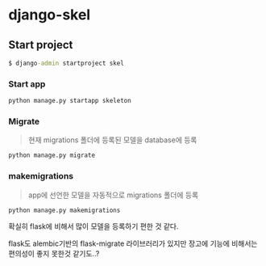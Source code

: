 # django-skel



## Start project

```cmd
$ django-admin startproject skel
```



### Start app

```cmd
python manage.py startapp skeleton
```



### Migrate

> 현재 migrations 폴더에 등록된 모델을 database에 등록

```cmd
python manage.py migrate
```



### makemigrations

> app에 선언한 모델을 자동적으로  migrations 폴더에 등록

```
python manage.py makemigrations
```



확실히 flask에 비해서 많이 모델을 등록하기 편한 것 같다.

flask도 alembic기반의 flask-migrate 라이브러리가 있지만 장고에 기능에 비해서는 편의성이 좋지 못한것 같기도..?